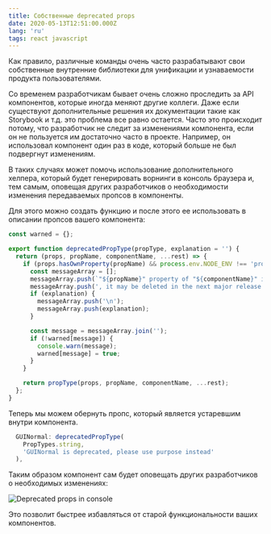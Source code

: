 ```yaml
---
title: Собственные deprecated props
date: 2020-05-13T12:51:00.000Z
lang: 'ru'
tags: react javascript
---
```

Как правило, различные команды очень часто разрабатывают свои собственные внутренние библиотеки для унификации и узнаваемости продукта пользователями. 

Со временем разработчикам бывает очень сложно проследить за API компонентов, которые иногда меняют другие коллеги. Даже если существуют дополнительные решения их документации такие как Storybook и т.д. это проблема все равно остается. Часто это происходит потому, что разработчик не следит за изменениями компонента, если он не пользуется им достаточно часто в проекте. Например, он использовал компонент один раз в коде, который больше не был подвергнут изменениям.

В таких случаях может помочь использование дополнительного хелпера, который будет генерировать ворнинги в консоль браузера и, тем самым, оповещая других разработчиков о необходимости изменения передаваемых пропсов в компоненты. 

Для этого можно создать функцию и после этого ее использовать в описании пропсов вашего компонента:

```javascript
const warned = {};        

export function deprecatedPropType(propType, explanation = '') {
  return (props, propName, componentName, ...rest) => {
    if (props.hasOwnProperty(propName) && process.env.NODE_ENV !== 'production') {
      const messageArray = [];
      messageArray.push(`"${propName}" property of "${componentName}" is deprecated`);
      messageArray.push(', it may be deleted in the next major release');
      if (explanation) {
        messageArray.push('\n');
        messageArray.push(explanation);
      }

      const message = messageArray.join('');
      if (!warned[message]) {
        console.warn(message);
        warned[message] = true;
      }
    }

    return propType(props, propName, componentName, ...rest);
  };
}
```

Теперь мы можем обернуть пропс, который является устаревшим внутри компонента.

```javascript
  GUINormal: deprecatedPropType(
    PropTypes.string,
    'GUINormal is deprecated, please use purpose instead'
  ),
```

Таким образом компонент сам будет оповещать других разработчиков о необходимых изменениях:

![Deprecated props in console](./dep.jpg)

Это позволит быстрее избавляться от старой функциональности ваших компонентов.
